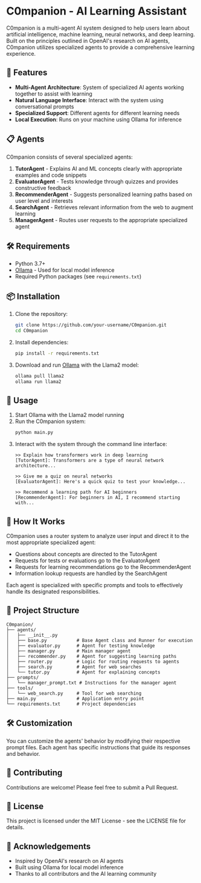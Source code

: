 # C0mpanion - AI Learning Assistant

C0mpanion is a multi-agent AI system designed to help users learn about artificial intelligence, machine learning, neural networks, and deep learning. Built on the principles outlined in OpenAI's research on AI agents, C0mpanion utilizes specialized agents to provide a comprehensive learning experience.

## 🤖 Features

- **Multi-Agent Architecture**: System of specialized AI agents working together to assist with learning
- **Natural Language Interface**: Interact with the system using conversational prompts
- **Specialized Support**: Different agents for different learning needs
- **Local Execution**: Runs on your machine using Ollama for inference

## 📋 Agents

C0mpanion consists of several specialized agents:

1. **TutorAgent** - Explains AI and ML concepts clearly with appropriate examples and code snippets
2. **EvaluatorAgent** - Tests knowledge through quizzes and provides constructive feedback
3. **RecommenderAgent** - Suggests personalized learning paths based on user level and interests
4. **SearchAgent** - Retrieves relevant information from the web to augment learning
5. **ManagerAgent** - Routes user requests to the appropriate specialized agent

## 🛠️ Requirements

- Python 3.7+
- [Ollama](https://ollama.ai/) - Used for local model inference
- Required Python packages (see `requirements.txt`)

## 📦 Installation

1. Clone the repository:
   ```bash
   git clone https://github.com/your-username/C0mpanion.git
   cd C0mpanion
   ```

2. Install dependencies:
   ```bash
   pip install -r requirements.txt
   ```

3. Download and run [Ollama](https://ollama.ai/) with the Llama2 model:
   ```bash
   ollama pull llama2
   ollama run llama2
   ```

## 🚀 Usage

1. Start Ollama with the Llama2 model running
2. Run the C0mpanion system:
   ```bash
   python main.py
   ```
3. Interact with the system through the command line interface:
   ```
   >> Explain how transformers work in deep learning
   [TutorAgent]: Transformers are a type of neural network architecture...
   
   >> Give me a quiz on neural networks
   [EvaluatorAgent]: Here's a quick quiz to test your knowledge...
   
   >> Recommend a learning path for AI beginners
   [RecommenderAgent]: For beginners in AI, I recommend starting with...
   ```

## 🧠 How It Works

C0mpanion uses a router system to analyze user input and direct it to the most appropriate specialized agent:

- Questions about concepts are directed to the TutorAgent
- Requests for tests or evaluations go to the EvaluatorAgent
- Requests for learning recommendations go to the RecommenderAgent
- Information lookup requests are handled by the SearchAgent

Each agent is specialized with specific prompts and tools to effectively handle its designated responsibilities.

## 📃 Project Structure

```
C0mpanion/
├── agents/
│   ├── __init__.py
│   ├── base.py           # Base Agent class and Runner for execution
│   ├── evaluator.py      # Agent for testing knowledge
│   ├── manager.py        # Main manager agent
│   ├── recommender.py    # Agent for suggesting learning paths
│   ├── router.py         # Logic for routing requests to agents
│   ├── search.py         # Agent for web searches
│   └── tutor.py          # Agent for explaining concepts
├── prompts/
│   └── manager_prompt.txt # Instructions for the manager agent
├── tools/
│   └── web_search.py     # Tool for web searching
├── main.py               # Application entry point
└── requirements.txt      # Project dependencies
```

## 🛠️ Customization

You can customize the agents' behavior by modifying their respective prompt files. Each agent has specific instructions that guide its responses and behavior.

## 🤝 Contributing

Contributions are welcome! Please feel free to submit a Pull Request.

## 📄 License

This project is licensed under the MIT License - see the LICENSE file for details.

## 🙏 Acknowledgements

- Inspired by OpenAI's research on AI agents
- Built using Ollama for local model inference
- Thanks to all contributors and the AI learning community

